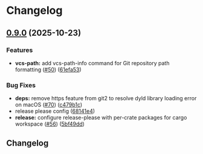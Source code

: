 # Changelog

## [0.9.0](https://github.com/towry/agpod/compare/agpod-vcs-path-v0.8.0...agpod-vcs-path-v0.9.0) (2025-10-23)


### Features

* **vcs-path:** add vcs-path-info command for Git repository path formatting ([#50](https://github.com/towry/agpod/issues/50)) ([61efa53](https://github.com/towry/agpod/commit/61efa533fc21657bcb436e4af74c510bea4e8f29))


### Bug Fixes

* **deps:** remove https feature from git2 to resolve dyld library loading error on macOS ([#70](https://github.com/towry/agpod/issues/70)) ([c479b1c](https://github.com/towry/agpod/commit/c479b1c3e84d4afefae38d652526592ea3020645))
* release please config ([68141e4](https://github.com/towry/agpod/commit/68141e42bb4186126110620d2c97dc1a3254ea69))
* **release:** configure release-please with per-crate packages for cargo workspace ([#56](https://github.com/towry/agpod/issues/56)) ([5bf49dd](https://github.com/towry/agpod/commit/5bf49ddbc37506cdd0b073fd2096658564aac228))

## Changelog
